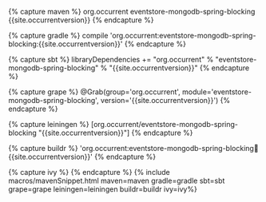 {% capture maven %}
<dependency>
    <groupId>org.occurrent</groupId>
    <artifactId>eventstore-mongodb-spring-blocking</artifactId>
    <version>{{site.occurrentversion}}</version>
</dependency>
{% endcapture %}

{% capture gradle %}
compile 'org.occurrent:eventstore-mongodb-spring-blocking:{{site.occurrentversion}}'
{% endcapture %}

{% capture sbt %}
libraryDependencies += "org.occurrent" % "eventstore-mongodb-spring-blocking" % "{{site.occurrentversion}}"
{% endcapture %}

{% capture grape %}
@Grab(group='org.occurrent', module='eventstore-mongodb-spring-blocking', version='{{site.occurrentversion}}') 
{% endcapture %}

{% capture leiningen %}
[org.occurrent/eventstore-mongodb-spring-blocking "{{site.occurrentversion}}"]
{% endcapture %}

{% capture buildr %}
'org.occurrent:eventstore-mongodb-spring-blocking:jar:{{site.occurrentversion}}'
{% endcapture %}

{% capture ivy %}
<dependency org="org.occurrent" name="eventstore-mongodb-spring-blocking" rev="{{site.occurrentversion}}" />
{% endcapture %}
{% include macros/mavenSnippet.html maven=maven gradle=gradle sbt=sbt grape=grape leiningen=leiningen buildr=buildr ivy=ivy%}